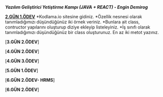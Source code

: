 *****Yazılım Geliştirici Yetiştirme Kampı (JAVA + REACT) - Engin Demirog*****

[**2.GÜN 1.ÖDEV**](https://github.com/cceydae/JavaReactSoftwareDeveloperCamp/tree/main/oopIntroDayTwoWorkOne/src/oopIntroDayTwoWorkOne)
*Kodlama.io sitesine gidiniz.
*Özellik nesnesi olarak tanımladığımızı düşündüğünüz iki örnek veriniz.
*Bunlara ait class, contructor yapılarını oluşturup diziye ekleyip listeleyiniz.
*İş sınıfı olarak tanımladığımızı düşündüğünüz bir class oluşturunuz. En az iki metot yazınız.

[**3.GÜN 2.ÖDEV**]

[**4.GÜN 2.ÖDEV**]

[**4.GÜN 3.ÖDEV**]

[**5.GÜN 1.ÖDEV**]

[**6.GÜN 2.ÖDEV- HRMS**]

[**6.GÜN 2.ÖDEV**]
